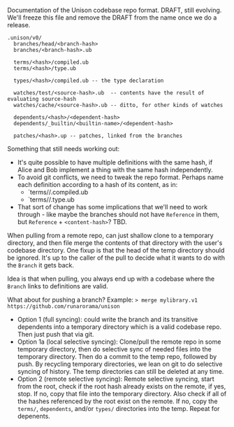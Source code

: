 Documentation of the Unison codebase repo format. DRAFT, still evolving. We'll freeze this file and remove the DRAFT from the name once we do a release.

```
.unison/v0/
  branches/head/<branch-hash>
  branches/<branch-hash>.ub

  terms/<hash>/compiled.ub
  terms/<hash>/type.ub

  types/<hash>/compiled.ub -- the type declaration

  watches/test/<source-hash>.ub  -- contents have the result of evaluating source-hash
  watches/cache/<source-hash>.ub -- ditto, for other kinds of watches

  dependents/<hash>/<dependent-hash> 
  dependents/_builtin/<builtin-name>/<dependent-hash>

  patches/<hash>.up -- patches, linked from the branches
```

Something that still needs working out:

* It's quite possible to have multiple definitions with the same hash, if Alice and Bob implement a thing with the same hash independently.
* To avoid git conflicts, we need to tweak the repo format. Perhaps name each definition according to a hash of its content, as in:
  * `terms/<hash>/<content-hash>.compiled.ub
  * `terms/<hash>/<content-hash>.type.ub
* That sort of change has some implications that we'll need to work through - like maybe the branches should not have `Reference` in them, but `Reference` + `<content-hash>`? TBD.

When pulling from a remote repo, can just shallow clone to a temporary directory, and then file merge the contents of that directory with the user's codebase directory. One fixup is that the head of the temp directory should be ignored. It's up to the caller of the pull to decide what it wants to do with the `Branch` it gets back.

Idea is that when pulling, you always end up with a codebase where the `Branch` links to definitions are valid.

What about for pushing a branch? Example: `> merge mylibrary.v1 https://github.com/runarorama/unison`

* Option 1 (full syncing): could write the branch and its transitive dependents into a temporary directory which is a valid codebase repo. Then just push that via git.
* Option 1a (local selective syncing): Clone/pull the remote repo in some temporary directory, then do selective sync of needed files into the temporary directory. Then do a commit to the temp repo, followed by push. By recycling temporary directories, we lean on git to do selective syncing of history. The temp directories can still be deleted at any time.
* Option 2 (remote selective syncing): Remote selective syncing, start from the root, check if the root hash already exists on the remote, if yes, stop. If no, copy that file into the temporary directory. Also check if all of the hashes referenced by the root exist on the remote. If no, copy the `terms/`, `dependents`, and/or `types/` directories into the temp. Repeat for depenents.
